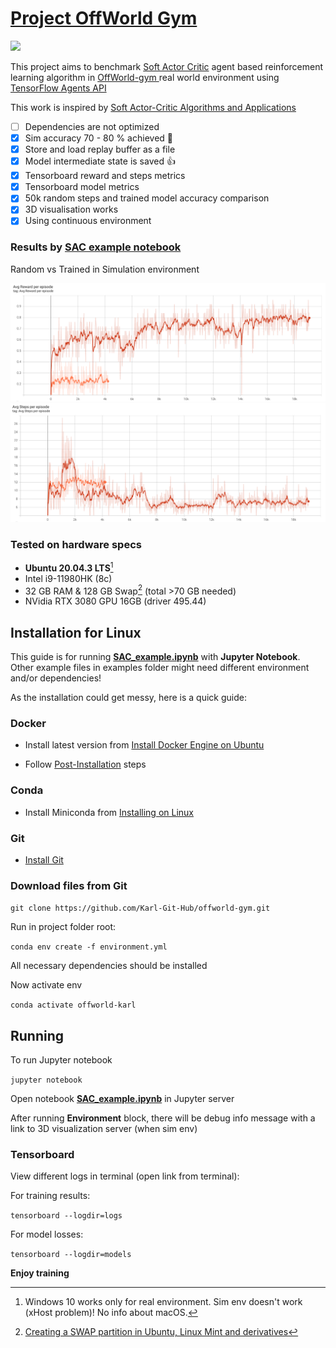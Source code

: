 # [Project OffWorld Gym](README-offworld.md)

[<img height="30" src="https://www.gstatic.com/devrel-devsite/prod/v8fd805b581ccd4ea25bb3c9d6fd75d38ac1dfcb55016a4d660f139190a81898b/tensorflow/images/lockup.svg"/>](https://www.tensorflow.org/agents)

This project aims to benchmark [Soft Actor Critic](https://arxiv.org/abs/1812.05905) agent based reinforcement learning algorithm in [OffWorld-gym ](https://gym.offworld.ai/) 
real world environment using [TensorFlow Agents API](https://www.tensorflow.org/agents/api_docs/python/tf_agents/agents/SacAgent) 

This work is inspired by [Soft Actor-Critic Algorithms and Applications](https://sites.google.com/view/sac-and-applications/)


- [ ] Dependencies are not optimized
- [X] Sim accuracy 70 - 80 % achieved :tada:
- [X] Store and load replay buffer as a file
- [X] Model intermediate state is saved :+1:
- [X] Tensorboard reward and steps metrics
- [X] Tensorboard model metrics
- [X] 50k random steps and trained model accuracy comparison
- [X] 3D visualisation works
- [X] Using continuous environment

### Results by [SAC example notebook](SAC_example.ipynb)

Random vs Trained in Simulation environment

<img src="images/rewards.png"/>

<img src="images/steps.png"/>

### Tested on hardware specs

- **Ubuntu 20.04.3 LTS**[^1] 
- Intel i9-11980HK (8c)
- 32 GB RAM & 128 GB Swap[^2] (total >70 GB needed)
- NVidia RTX 3080 GPU 16GB (driver 495.44)

[^1]: Windows 10 works only for real environment. Sim env doesn't work (xHost problem)! No info about macOS.

[^2]: [Creating a SWAP partition in Ubuntu, Linux Mint and derivatives](https://itectec.com/ubuntu/ubuntu-fallocate-fallocate-failed-text-file-busy-in-ubuntu-17-04/)
## Installation for Linux

This guide is for running **[SAC_example.ipynb](SAC_example.ipynb)** with **Jupyter Notebook**. Other example files in examples folder might need different environment and/or dependencies!

As the installation could get messy, here is a quick guide:

### Docker

- Install latest version from [Install Docker Engine on Ubuntu](https://docs.docker.com/engine/install/ubuntu/)

- Follow [Post-Installation](https://docs.docker.com/engine/install/linux-postinstall/) steps

### Conda

- Install Miniconda from [Installing on Linux](https://docs.conda.io/projects/conda/en/latest/user-guide/install/linux.html)

### Git

- [Install Git](https://github.com/git-guides/install-git#install-git-on-linux) 

### Download files from Git

`git clone https://github.com/Karl-Git-Hub/offworld-gym.git`

Run in project folder root:

`conda env create -f environment.yml`

All necessary dependencies should be installed

Now activate env

`conda activate offworld-karl`

## Running

To run Jupyter notebook

`jupyter notebook`

Open notebook **[SAC_example.ipynb](SAC_example.ipynb)** in Jupyter server

After running **Environment** block, there will be debug info message with a link to 3D visualization server (when sim env)

### Tensorboard

View different logs in terminal (open link from terminal):

For training results:

`tensorboard --logdir=logs`

For model losses:

`tensorboard --logdir=models`

**Enjoy training**
